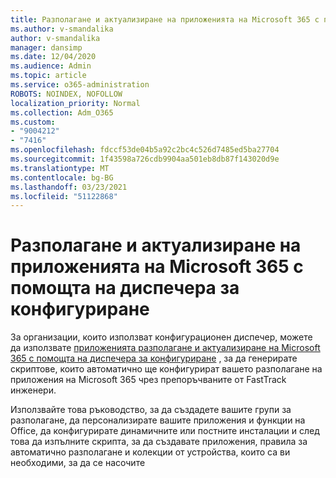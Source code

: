 ```yaml
---
title: Разполагане и актуализиране на приложенията на Microsoft 365 с помощта на диспечера за конфигуриране
ms.author: v-smandalika
author: v-smandalika
manager: dansimp
ms.date: 12/04/2020
ms.audience: Admin
ms.topic: article
ms.service: o365-administration
ROBOTS: NOINDEX, NOFOLLOW
localization_priority: Normal
ms.collection: Adm_O365
ms.custom:
- "9004212"
- "7416"
ms.openlocfilehash: fdccf53de04b5a92c2bc4c526d7485ed5ba27704
ms.sourcegitcommit: 1f43598a726cdb9904aa501eb8db87f143020d9e
ms.translationtype: MT
ms.contentlocale: bg-BG
ms.lasthandoff: 03/23/2021
ms.locfileid: "51122868"
---
```

# <a name="deploy-and-update-microsoft-365-apps-with-configuration-manager-advisor"></a>Разполагане и актуализиране на приложенията на Microsoft 365 с помощта на диспечера за конфигуриране

За организации, които използват конфигурационен диспечер, можете да използвате [приложенията разполагане и актуализиране на Microsoft 365 с помощта на диспечера за конфигуриране](https://go.microsoft.com/fwlink/?linkid=2146549) , за да генерирате скриптове, които автоматично ще конфигурират вашето разполагане на приложения на Microsoft 365 чрез препоръчваните от FastTrack инженери.

Използвайте това ръководство, за да създадете вашите групи за разполагане, да персонализирате вашите приложения и функции на Office, да конфигурирате динамичните или постните инсталации и след това да изпълните скрипта, за да създавате приложения, правила за автоматично разполагане и колекции от устройства, които са ви необходими, за да се насочите
